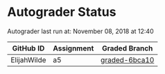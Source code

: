 # Autograder Status
Autograder last run at: November 08, 2018 at 12:40

| GitHub ID | Assignment | Graded Branch |
|-----------|------------|---------------|
| ElijahWilde | a5 | [graded-6bca10](https://github.com/Fall2018COMP401-001/a5-ElijahWilde/tree/graded-6bca10) | 
